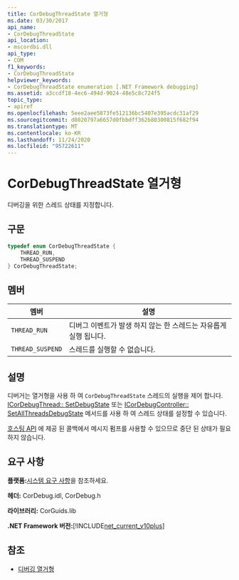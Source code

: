 ```yaml
---
title: CorDebugThreadState 열거형
ms.date: 03/30/2017
api_name:
- CorDebugThreadState
api_location:
- mscordbi.dll
api_type:
- COM
f1_keywords:
- CorDebugThreadState
helpviewer_keywords:
- CorDebugThreadState enumeration [.NET Framework debugging]
ms.assetid: a3ccdf18-4ec6-494d-9024-48e5c8c724f5
topic_type:
- apiref
ms.openlocfilehash: 5eee2aee5873fe512136bc5407e395acdc31af29
ms.sourcegitcommit: d8020797a6657d0fbbdff362b80300815f682f94
ms.translationtype: MT
ms.contentlocale: ko-KR
ms.lasthandoff: 11/24/2020
ms.locfileid: "95722611"
---
```

# <a name="cordebugthreadstate-enumeration"></a>CorDebugThreadState 열거형

디버깅을 위한 스레드 상태를 지정합니다.  
  
## <a name="syntax"></a>구문  
  
```cpp  
typedef enum CorDebugThreadState {  
    THREAD_RUN,  
    THREAD_SUSPEND  
} CorDebugThreadState;  
```  
  
## <a name="members"></a>멤버  
  
|멤버|설명|  
|------------|-----------------|  
|`THREAD_RUN`|디버그 이벤트가 발생 하지 않는 한 스레드는 자유롭게 실행 됩니다.|  
|`THREAD_SUSPEND`|스레드를 실행할 수 없습니다.|  
  
## <a name="remarks"></a>설명  

 디버거는 열거형을 사용 하 여 `CorDebugThreadState` 스레드의 실행을 제어 합니다. [ICorDebugThread:: SetDebugState](icordebugthread-setdebugstate-method.md) 또는 [ICorDebugController:: SetAllThreadsDebugState](icordebugcontroller-setallthreadsdebugstate-method.md) 메서드를 사용 하 여 스레드 상태를 설정할 수 있습니다.  
  
 [호스팅 API](../hosting/index.md) 에 제공 된 콜백에서 메시지 펌프를 사용할 수 있으므로 중단 된 상태가 필요 하지 않습니다.  
  
## <a name="requirements"></a>요구 사항  

 **플랫폼:**[시스템 요구 사항](../../get-started/system-requirements.md)을 참조하세요.  
  
 **헤더:** CorDebug.idl, CorDebug.h  
  
 **라이브러리:** CorGuids.lib  
  
 **.NET Framework 버전:**[!INCLUDE[net_current_v10plus](../../../../includes/net-current-v10plus-md.md)]  
  
## <a name="see-also"></a>참조

- [디버깅 열거형](debugging-enumerations.md)
